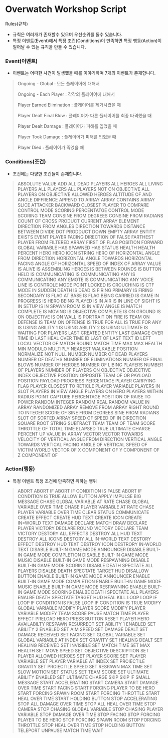 # Overwatch Workshop Script

Rules(규칙)

- 규칙은 여러개가 존재할수 있으며 우선순위를 둘수 있습니다.
- 특정 이벤트(Event)에서  특정 조건(Conditions)이 만족하면 특정 행동(Action)이 일어날 수 있는 규칙을 만들 수 있습니다.



### Event(이벤트)

- 이벤트는 어떠한 사건이 발생했을 때를 이야기하며 7개의 이벤트가 존재합니다.

> Ongoing - Global	:  모든 플레이어에 대해서
>
> Ongoing - Each Player	: 각각의 플레이어에 대해서
>
> Player Earned Elimination : 플레이어를 제거시켰을 때
>
> Player Dealt Final Blow : 플레이어가 다른 플레이어를 최종 타격했을 때
>
> Player Dealt Damage : 플레이어가 피해를 입었을 때
>
> Player Took Damage : 플레이어가 피해를 입혔을 때
>
> Player Died : 플레이어가 죽었을 때



### Conditions(조건)

- 조건에는 다양한 조건들이 존재합니다.

> ABSOLUTE VALUE
> ADD
> ALL DEAD PLAYERS
> ALL HEROES
> ALL LIVING PLAYERS
> ALL PLAYERS
> ALL PLAYERS NOT ON OBJECTIVE
> ALL PLAYERS ON OBJECTIVE
> ALLOWED HEROES
> ALTITUDE OF
> AND
> ANGLE DIFFRENCE
> APPEND TO ARRAY
> ARRAY CONTAINS
> ARRAY SLICE
> ATTACKER
> BACKWARD
> CLOSEST PLAYER TO
> COMPARE
> CONTROL MODE SCORING PERCENTATGE
> CONTROL MODE SCORING TEAM
> CONSINE FROM DEGREES
> CONSINE FROM RADIANS
> COUNT OF
> CROSS PRODUCT
> CURRENT ARRAY ELEMENT
> DIRECTION FROM ANGLES
> DIRECTION TOWARDS
> DISTANCE BETWEEN
> DIVIDE
> DOT PRODDUCT
> DOWN
> EMPTY ARRAY
> ENTITY EXISTS
> EVENT PLAYER
> FACING DIRECTION OF
> FALSE
> FARTHEST PLAYER FROM
> FILTERED ARRAY
> FIRST OF
> FLAG POSITION
> FORWARD
> GLOBAL VARIABLE
> HAS SPAWNED
> HAS STATUS
> HEALTH
> HEALTH PERCENT
> HERO
> HERO ICON STRING
> HERO OF
> HORIZONTAL ANGLE FROM DIRECTION
> HORIZONTAL ANGLE TOWARDS
> HORIZONTAL FACING ANGLE OF
> HORIZONTAL SPEED OF
> INDEX OF ARRAY VALUE
> IS ALIVE
> IS ASSEMBLING HEROES
> IS BETWEEN ROUNDS
> IS BUTTON HELD
> IS COMMUNICATING
> IS COMMUNICATING ANY
> IS COMMUNICATING ANY EMOTE
> IS COMMUNICATING ANY VOICE LINE
> IS CONTROLE MODE POINT LOCKED
> IS CROUCHING
> IS CTF MODE IN SUDDEN DEATH
> IS DEAD
> IS FIRING PRIMARY
> IS FIRING SECONDARY
> IS FLAG AT BASE
> IS FLAG BEING CARRIED
> IS GAME IN PROGRESS
> IS HERO BEING PLAYED
> IS IN AIR
> IS IN LINE OF SIGHT
> IS IN SETUP
> IS IN SPAWN ROOM
> IS IN VIEW ANGLE
> IS MATCH COMPLETE
> IS MOVING
> IS OBJECTIVE COMPLETE
> IS ON GROUND
> IS ON OBJECTIVE
> IS ON WALL
> IS PORTRAIT ON FIRE
> IS TEAM ON DEFENSE
> IS TEAM ON OFFENSE
> IS TRUE FOR ALL
> IS TRUE FOR ANY
> IS USING ABILITY 1
> IS USING ABILITY 2
> IS USING ULTIMATE
> IS WAITING FOR PLAYERS
> LAST CREATED ENTITY
> LAST DAMAGE OVER TIME ID
> LAST HEAL OVER TIME ID
> LAST OF
> LAST TEXT ID
> LEFT
> LOCAL VECTOR OF
> MATCH ROUND
> MATCH TIME
> MAX
> MAX HEALTH
> MIN
> MODULO
> MULTIPLY
> NEAREST WALKABLE POSITION
> NORMALIZE
> NOT
> NULL
> NUMBER
> NUMBER OF DEAD PLAYERS
> NUMBER OF DEATHS
> NUMBER OF ELIMINATIONS
> NUMBER OF FINAL BLOWS
> NUMBER OF HEROES
> NUMBER OF LIBING PLAYERS
> NUMBER OF PLAYERS
> NUMBER OF PLAYERS ON OBJECTIVE
> OBJECTIVE INDEX
> OBJECTIVE POSITION
> OPPOSITE TEAM OF
> OR
> PAYLOAD POSITION
> PAYLOAD PROGRESS PERCENTAGE
> PLAYER CARRYING FLAG
> PLAYER CLOSEST TO RETICLE
> PLAYER VARIABLE
> PLAYERS IN SLOT
> PLAYERS IN VIEW ANGLE
> PLAYERS ON HERO
> PLAYERS WITHIN RADIUS
> POINT CAPTURE PERCENTAGE
> POSITION OF
> RAISE TO POWER
> RANDOM INTEGER
> RANDOM REAL
> RANDOM VALUE IN ARRAY
> RANDOMIZED ARRAY
> REMOVE FROM ARRAY
> RIGHT
> ROUND TO INTEGER
> SCORE OF
> SINE FROM DEGREES
> SINE FROM RADIANS
> SLOT OF
> SORTED ARRAY
> SPEED OF
> SPEED OF IN DIRECTION
> SQUARE ROOT
> STRING
> SUBTRACT
> TEAM
> TEAM OF
> TEAM SCORE
> THROTTLE OF
> TOTAL TIME ELAPSED
> TRUE
> ULTIMATE CHARGE PERCENT
> UP
> VALUE IN ARRAY
> VECTOR
> VECTOR TOWARDS
> VELOCITY OF
> VERTICAL ANGLE FROM DIRECTION
> VERTICAL ANGLE TOWARDS
> VERTICAL FACING ANGLE OF
> VERTICAL SPEED OF
> VICTIM
> WORLD VECTOR OF
> X COMPONENT OF 
> Y COMPONENT OF
> Z COMPONENT OF



### Action(행동)

- 특정 이벤트 특정 조건에 만족하면 취하는 행위

> ABORT
> ABORT IF
> ABORT IF CONDITION IS FALSE
> ABORT IF CONDITION IS TRUE
> ALLOW BUTTON
> APPLY IMPULSE
> BIG MESSAGE
> CHASE GLOBAL VARIABLE AT RATE
> CHASE GLOBAL VARIABLE OVER TIME
> CHASE PLAYER VARIABLE AT RATE
> CHASE PLAYER VARIABLE OVER TIME
> CLEAR STATUS
> COMMUNICATE
> CREATE EFFECT
> CREATE HUD TEXT
> CREATE ICON
> CREATE IN=WORLD TEXT
> DAMAGE
> DECLARE MATCH DRAW
> DECLARE PLAYER VICTORY
> DECLARE ROUND VICTORY
> DECLARE TEAM VICTORY
> DESTORY ALL EFFECTS
> DESTROY ALL HUD TEXT
> DESTROY ALL ICONS
> DESTORY ALL IN-WORLD TEXT
> DESTORY EFFECT
> DESTROY HUD TEXT
> DESTROY ICON
> DESTRORY IN-WORLD TEXT
> DISABLE BUILT-IN GAME MODE ANNOUNCER
> DISABLE BUILT-IN GAME MODE COMPLETION
> DISABLE BUILT-IN GAME MODE MUSIC
> DISABLE BUILT-IN GAME MODE RESPAWNING
> DISABLE BUILT-IN GAME MODE SCORING
> DISABLE DEATH SPECTATE ALL PLAYERS
> DISALBE DEATH SPECTATE TARGET HUD
> DISALLOW BUTTON
> ENABLE BUILT-IN GAME MODE ANNOUNCER
> ENABLE BUILT-IN GAME MODE COMPLETION
> ENABLE BUILT-IN GAME MODE MUSIC
> ENABLE BUILT-IN GAME MODE RESPAWNING
> ENABLE BUILT-IN GAME MODE SCORING
> ENALBE DEATH SPECTATE ALL PLAYERS
> ENALBE DEATH SPECTATE TARGET HUD
> HEAL
> KILL
> LOOP
> LOOP IF
> LOOP IF CONDITION IS FALSE
> LOOP IF CONDITION IS TRUE
> MODIFY GLOBAL VARIABLE
> MODIFY PLAYER SCORE
> MODIFY PLAYER VARIABLE
> MODIFY TEAM SCORE
> PAUSE MATCH TIME
> PLAYER EFFECT
> PRELOAD HERO
> PRESS BUTTON
> RESET PLAYER HERO AVAILABILTY
> RESPAWN
> RESURRECT
> SET ABILITY 1 ENABLED
> SET ABILITY 2 ENABLED
> SET AIM SPEED
> SET DAMAGE DEALT
> SET DAMAGE RECEIVED
> SET FACING
> SET GLOBAL VARIABLE
> SET GLOBAL VARIABLE AT INDEX
> SET GRAVITY
> SET HEALING DEALT
> SET HEALING RECEIVED
> SET INVISIBLE
> SET MATCH TIME
> SET MAX HEALTH
> SET MOVE SPEED
> SET OBJECTIVE DESCRIPTION
> SET PLAYER ALLOWED HEROES
> SET PLAYER SCORE
> SET PLAYER VARIABLE
> SET PLAYER VARIABLE AT INDEX
> SET PROIECTILE GRAVITY
> SET PROIECTILE SPEED
> SET RESPAWN MAX TIME
> SET SLOW MOTION
> SET STATUS
> SET TEAM SCORE
> SET ULTIMATE ABILITY ENABLED
> SET ULTIMATE CHARGE
> SKIP
> SKIP IF
> SMALL MESSAGE
> START ACCELERATING
> START CAMERA
> START DAMAGE OVER TIME
> START FACING
> START FORCING PLAYER TO BE HERO
> START FORCING SPAWN ROOM
> START FORCING THROTTLE
> START HEAL OVER TIME
> START HOLDING BUTTON
> STOP ACCELERATING
> STOP ALL DAMAGE OVER TIME
> STOP ALL HEAL OVER TIME
> STOP CAMERA
> STOP CHASING GLOBAL VARIABLE
> STOP CHASING PLAYER VARIABLE
> STOP DAMAGE OVER TIME
> STOP FACING
> STOP FORCING PLAYER TO BE HERO
> STOP FORCING SPAWN ROOM
> STOP FORCING THROTTLE
> STOP HEAL OVER TIME
> STOP HOLDING BUTTON
> TELEPORT
> UNPAUSE MATCH TIME
> WAIT